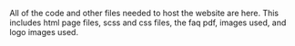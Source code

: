 All of the code and other files needed to host the website are here. This includes html page files, scss and css files, the faq pdf, images used, and logo images used.
